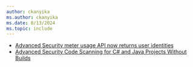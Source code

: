 ```yaml
---
author: ckanyika
ms.author: ckanyika
ms.date: 8/13/2024
ms.topic: include
---
```


- [Advanced Security meter usage API now returns user identities](#advanced-security-meter-usage-api-now-returns-user-identities)
- [Advanced Security Code Scanning for C# and Java Projects Without Builds](#advanced-security-code-scanning-for-c-and-java-projects-without-builds)

